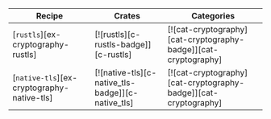 | Recipe | Crates | Categories |
|--------|--------|------------|
| [`rustls`][ex-cryptography-rustls] | [![rustls][c-rustls-badge]][c-rustls] | [![cat-cryptography][cat-cryptography-badge]][cat-cryptography] |
| [`native-tls`][ex-cryptography-native-tls] | [![native-tls][c-native_tls-badge]][c-native_tls] | [![cat-cryptography][cat-cryptography-badge]][cat-cryptography] |
